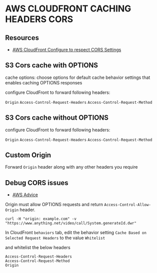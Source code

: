 # AWS CLOUDFRONT CACHING HEADERS CORS

## Resources

- [AWS CloudFront Configure to respect CORS Settings](https://docs.aws.amazon.com/AmazonCloudFront/latest/DeveloperGuide/header-caching.html#header-caching-web-cors)

## S3 Cors cache with OPTIONS

cache options: choose options for default cache behavior settings
that enables caching OPTIONS responses

configure CloudFront to forward following headers:

`Origin`
`Access-Control-Request-Headers`
`Access-Control-Request-Method`

## S3 Cors cache without OPTIONS

configure CloudFront to forward following headers:

`Origin`
`Access-Control-Request-Headers`
`Access-Control-Request-Method`

## Custom Origin

Forward `Origin` header along with any other headers you require

## Debug CORS issues

- [AWS Advice](https://aws.amazon.com/premiumsupport/knowledge-center/no-access-control-allow-origin-error/)

Origin must allow OPTIONS requests and return `Access-Control-Allow-Origin` header.

```console
curl -H "origin: example.com" -v "https://www.anything.net/video/call/System.generateId.dwr"
```

In CloudFront `behaviors` tab, edit the behavior setting
`Cache Based on Selected Request Headers` to the value `Whitelist`

and whitelist the below headers

```
Access-Control-Request-Headers
Access-Control-Request-Method
Origin
```